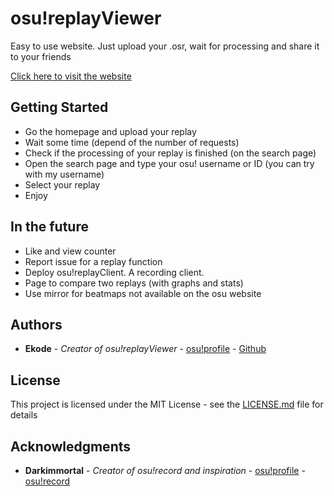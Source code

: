 # osu!replayViewer
Easy to use website. Just upload your .osr, wait for processing and share it to your friends

[Click here to visit the website](https://osureplayviewer.xyz/)

## Getting Started

* Go the homepage and upload your replay
* Wait some time (depend of the number of requests)
* Check if the processing of your replay is finished (on the search page)
* Open the search page and type your osu! username or ID (you can try with my username)
* Select your replay
* Enjoy

## In the future
* Like and view counter
* Report issue for a replay function
* Deploy osu!replayClient. A recording client.
* Page to compare two replays (with graphs and stats)
* Use mirror for beatmaps not available on the osu website

## Authors

* **Ekode** - *Creator of osu!replayViewer* - [osu!profile](https://osu.ppy.sh/users/3481725) - [Github](https://github.com/codevirtuel)

## License

This project is licensed under the MIT License - see the [LICENSE.md](LICENSE.md) file for details

## Acknowledgments

* **Darkimmortal** - *Creator of osu!record and inspiration* - [osu!profile](https://osu.ppy.sh/u/10886) - [osu!record](https://osurecord.weeaboo.com)
